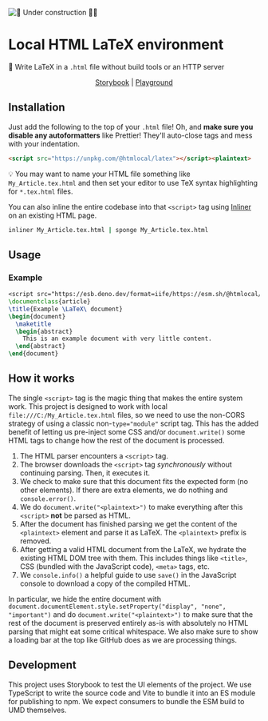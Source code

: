 ![🚧 Under construction 👷‍♂️](https://i.imgur.com/LEP2R3N.png)

# Local HTML LaTeX environment

📄 Write LaTeX in a `.html` file without build tools or an HTTP server

<div align="center">

<!-- prettier-ignore -->
[Storybook]()
| [Playground]()

</div>

## Installation

Just add the following to the top of your `.html` file! Oh, and **make sure you
disable any autoformatters** like Prettier! They'll auto-close tags and mess
with your indentation.

<!-- prettier-ignore -->
```html
<script src="https://unpkg.com/@htmlocal/latex"></script><plaintext>
```

💡 You may want to name your HTML file something like `My_Article.tex.html` and
then set your editor to use TeX syntax highlighting for `*.tex.html` files.

You can also inline the entire codebase into that `<script>` tag using [Inliner]
on an existing HTML page.

```sh
inliner My_Article.tex.html | sponge My_Article.tex.html
```

## Usage

### Example

```tex
<script src="https://esb.deno.dev/format=iife/https://esm.sh/@htmlocal/latex"></script><plaintext>
\documentclass{article}
\title{Example \LaTeX\ document}
\begin{document}
  \maketitle
  \begin{abstract}
    This is an example document with very little content.
  \end{abstract}
\end{document}
```

## How it works

The single `<script>` tag is the magic thing that makes the entire system work.
This project is designed to work with local `file:///C:/My_Article.tex.html`
files, so we need to use the non-CORS strategy of using a classic
non-`type="module"` script tag. This has the added benefit of letting us
pre-inject some CSS and/or `document.write()` some HTML tags to change how the
rest of the document is processed.

1. The HTML parser encounters a `<script>` tag.
2. The browser downloads the `<script>` tag _synchronously_ without continuing
   parsing. Then, it executes it.
3. We check to make sure that this document fits the expected form (no other
   elements). If there are extra elements, we do nothing and `console.error()`.
4. We do `document.write("<plaintext>")` to make everything after this
   `<script>` **not** be parsed as HTML.
5. After the document has finished parsing we get the content of the
   `<plaintext>` element and parse it as LaTeX. The `<plaintext>` prefix is
   removed.
6. After getting a valid HTML document from the LaTeX, we hydrate the existing
   HTML DOM tree with them. This includes things like `<title>`, CSS (bundled
   with the JavaScript code), `<meta>` tags, etc.
7. We `console.info()` a helpful guide to use `save()` in the JavaScript console
   to download a copy of the compiled HTML.

In particular, we hide the entire document with
`document.documentElement.style.setProperty("display", "none", "important")` and
do `document.write("<plaintext>")` to make sure that the rest of the document is
preserved entirely as-is with absolutely no HTML parsing that might eat some
critical whitespace. We also make sure to show a loading bar at the top like
GitHub does as we are processing things.

## Development

This project uses Storybook to test the UI elements of the project. We use
TypeScript to write the source code and Vite to bundle it into an ES module for
publishing to npm. We expect consumers to bundle the ESM build to UMD
themselves.

[inliner]: https://github.com/remy/inliner#readme
